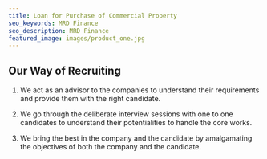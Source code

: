 ```yaml
---
title: Loan for Purchase of Commercial Property
seo_keywords: MRD Finance
seo_description: MRD Finance
featured_image: images/product_one.jpg
---
```


## Our Way of Recruiting

1. We act as an advisor to the companies to understand their requirements and provide them with the right candidate.

2. We go through the deliberate interview sessions with one to one candidates to understand their potentialities to handle the core works.

3. We bring the best in the company and the candidate by amalgamating the objectives of both the company and the candidate.

